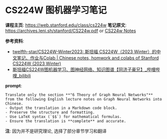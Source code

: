 # CS224W 图机器学习笔记

**课程主页**: <https://web.stanford.edu/class/cs224w>
**笔记原文**: <https://archives.leni.sh/stanford/CS224w.pdf> or [CS224w Notes](./CS224w.pdf)

**参考资料**:

- [twelfth-star/CS224W-Winter2023: 斯坦福 CS224W（2023 Winter）的中文笔记、作业与Colab | Chinese notes, homwork and colabs of Stanford CS224W (2023 Winter)](https://github.com/twelfth-star/CS224W-Winter2023)
- [斯坦福CS224W图机器学习、图神经网络、知识图谱【同济子豪兄】_哔哩哔哩_bilibili](https://www.bilibili.com/video/BV1pR4y1S7GAf)

**prompt**:

```
Translate only the section **"6 Theory of Graph Neural Networks"** from the following English lecture notes on Graph Neural Networks into Chinese. 
- Output the translation in a Markdown code block. 
- Preserve the structure and formatting. 
- Use LaTeX syntax (`$$`) for mathematical formulas. 
- Ensure the translation is **complete** and accurate.
```

**注**: 因为并不是研究理论, 选择了部分章节学习和翻译
